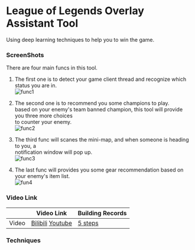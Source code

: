 # League of Legends Overlay Assistant Tool

Using deep learning techniques to help you to win the game.

### ScreenShots
There are four main funcs in this tool.

1. The first one is to detect your game client thread and recognize which status you are in.<br>
![func1](https://user-images.githubusercontent.com/24391143/80825500-60e17e00-8b95-11ea-8ae3-32899cc5721b.gif)

2. The second one is to recommend you some champions to play.<br>
 based on your enemy's team banned champion, this tool will provide you three more choices <br> to counter your enemy.<br>
![func2](https://user-images.githubusercontent.com/24391143/80828012-7658a700-8b99-11ea-8737-b355d4a17ab1.gif)

3. The third func will scanes the mini-map, and when someone is heading to you, a <br> notification window will pop up.<br>
![func3](https://user-images.githubusercontent.com/24391143/80831564-ec600c80-8b9f-11ea-97e1-16afa76fe2f8.gif)

4. The last func will provides you some gear recommendation based on your enemy's item list.<br>
![fun4](https://user-images.githubusercontent.com/24391143/81096936-fa719e00-8ebb-11ea-8cbb-6a1a736b78e5.gif)


### Video Link

|     |           Video Link         | Building Records |
|-----|------------------------------|------------------|
|Video|[Bilibili](https://www.bilibili.com/video/BV1fK4y1r769) [Youtube](https://www.youtube.com/watch?v=d0Ds144wQmI&t=6s)| [5 steps](https://github.com/AaronYang2333/LOL_Overlay_Assistant_Tool/wiki)

### Techniques

